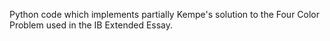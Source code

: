 Python code which implements partially Kempe's solution to the Four Color Problem used in the IB Extended Essay.
